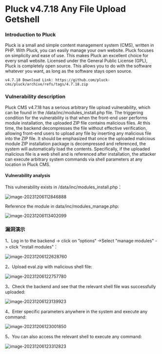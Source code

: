 # Pluck v4.7.18 Any File Upload Getshell



### Introduction to Pluck 

Pluck is a small and simple content management system (CMS), written in PHP. With Pluck, you can easily manage your own website. Pluck focuses on simplicity and ease of use. This makes Pluck an excellent choice for every small website. Licensed under the General Public License (GPL), Pluck is completely open source. This allows you to do with the software whatever you want, as long as the software stays open source.

```
v4.7.18 Download Link: https://github.com/pluck-cms/pluck/archive/refs/tags/4.7.18.zip
```

### Vulnerability description

Pluck CMS v4.7.18 has a serious arbitrary file upload vulnerability, which can be found in the /data/inc/modules_install.php file. The triggering condition for the vulnerability is that when the front-end user performs module installation, the uploaded ZIP file contains malicious files. At this time, the backend decompresses the file without effective verification, allowing front-end users to upload any file by inserting any malicious file into the ZIP file.
It should be emphasized that once the uploaded malicious module ZIP installation package is decompressed and referenced, the system will automatically load the contents. Specifically, if the uploaded malicious file is a web shell and is referenced after installation, the attacker can execute arbitrary system commands via shell parameters at any location in Pluck CMS.

#### Vulnerability analysis

This vulnerability exists in /data/inc/modules_install.php：

![image-20231206112846888](https://github.com/SecBridge/Bridge/blob/main/Pluckcms/image/image-20231206112846888.png)

Reference the module in data/inc/modules_manage.php:

![image-20231206113402099](https://github.com/SecBridge/Bridge/blob/main/Pluckcms/image/image-20231206113402099.png)

### 漏洞演示

1、Log in to the backend -> click on ”options“ ->Select "manage modules" -> click "install modules"：

![image-20231206122628760](https://github.com/SecBridge/Bridge/blob/main/Pluckcms/image/image-20231206122628760.png)

2、Upload eval.zip with malicious shell file:

![image-20231206122757780](https://github.com/SecBridge/Bridge/blob/main/Pluckcms/image/image-20231206122757780.png)

3、Check the backend and see that the relevant shell file was successfully uploaded:

![image-20231206123139923](https://github.com/SecBridge/Bridge/blob/main/Pluckcms/image/image-20231206123139923.png)

4、Enter specific parameters anywhere in the system and execute any command:

![image-20231206123001850](https://github.com/SecBridge/Bridge/blob/main/Pluckcms/image/image-20231206123001850.png)

5、You can also access the relevant shell to execute any command:

![image-20231206123312823](https://github.com/SecBridge/Bridge/blob/main/Pluckcms/image/image-20231206123312823.png)
